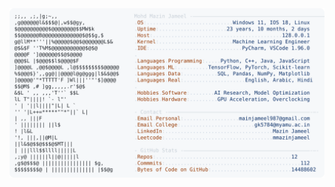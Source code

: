<picture>
  <source srcset="https://raw.githubusercontent.com/mmazinjameel/mmazinjameel/main/dark_mode.svg?v=1757232690" media="(prefers-color-scheme: dark)">
  <img src="https://raw.githubusercontent.com/mmazinjameel/mmazinjameel/main/light_mode.svg?v=1757232690">
</picture>
